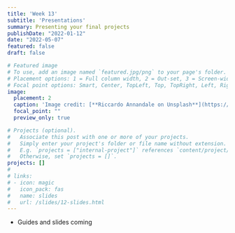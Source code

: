 ```yaml
---
title: 'Week 13'
subtitle: 'Presentations'
summary: Presenting your final projects
publishDate: "2022-01-12"
date: "2022-05-07"
featured: false
draft: false

# Featured image
# To use, add an image named `featured.jpg/png` to your page's folder.
# Placement options: 1 = Full column width, 2 = Out-set, 3 = Screen-width
# Focal point options: Smart, Center, TopLeft, Top, TopRight, Left, Right, BottomLeft, Bottom, BottomRight
image:
  placement: 2
  caption: 'Image credit: [**Riccardo Annandale on Unsplash**](https://unsplash.com/photos/7e2pe9wjL9M)'
  focal_point: ""
  preview_only: true

# Projects (optional).
#   Associate this post with one or more of your projects.
#   Simply enter your project's folder or file name without extension.
#   E.g. `projects = ["internal-project"]` references `content/project/deep-learning/index.md`.
#   Otherwise, set `projects = []`.
projects: []
# 
# links:
# - icon: magic
#   icon_pack: fas
#   name: slides
#   url: /slides/12-slides.html
---
```


- Guides and slides coming


